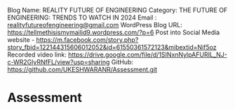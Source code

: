 Blog Name: REALITY FUTURE OF ENGINEERING
Category: THE FUTURE OF ENGINEERING: TRENDS TO WATCH IN 2024
Email : realityfutureofengineering@gmail.com
WordPress Blog URL: https://tellmethisismymailid9.wordpress.com/?p=6
Post into Social Media website - https://m.facebook.com/story.php?story_fbid=122144315606012052&id=61550361572123&mibextid=Nif5oz
Recorded video link: https://drive.google.com/file/d/1SINxnNylpAFURIL_NJ-c-WR2GlyRNfFL/view?usp=sharing
GitHub: https://github.com/UKESHWARANR/Assessment.git 
# Assessment
